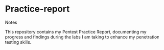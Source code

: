 # Practice-report

Notes

This repository contains my Pentest Practice Report, documenting my progress and findings during the labs I am taking to enhance my penetration testing skills. 
